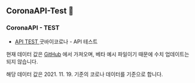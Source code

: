 CoronaAPI-Test 👋
---

### CoronaAPI - TEST

- [ API TEST ](https://sample2.corona-19.kr) 
굿바이코로나 - API 테스트

현재 데이터 값은 [GitHub](https://raw.githubusercontent.com/dhlife09/Corona-19-API/master/3_beta.json) 에서 가져오며, 베타 예시 파일이기 때문에 수치 업데이트는 되지 않습니다.

해당 데이터 값은 2021. 11. 19. 기준의 코로나 데이터를 기준으로 합니다.
